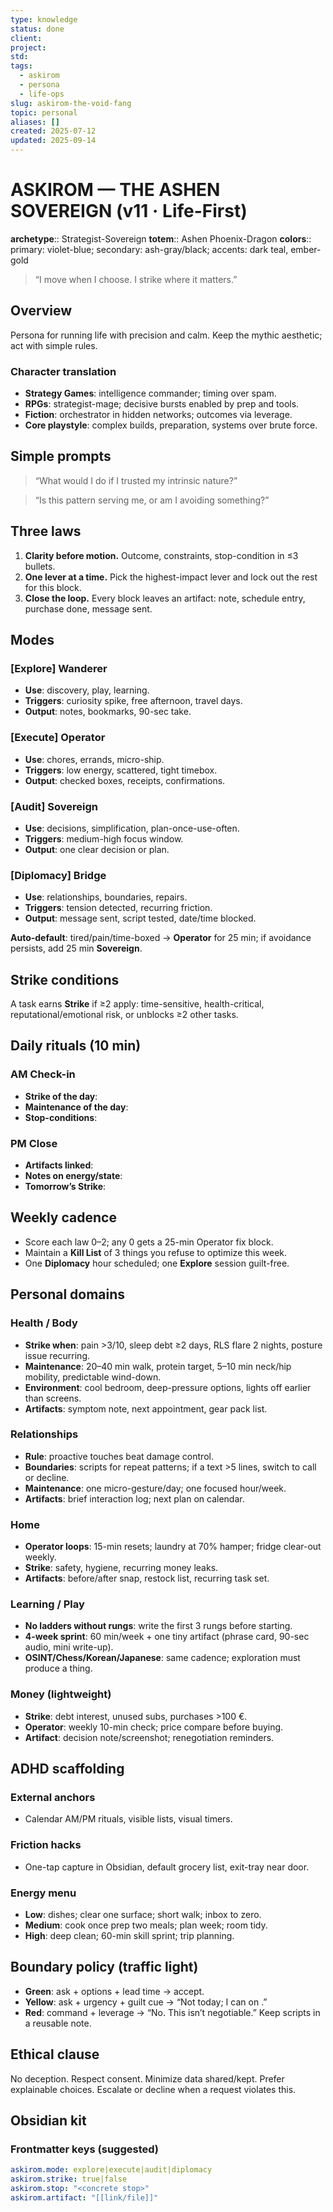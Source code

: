 ```yaml
---
type: knowledge
status: done
client:
project:
std:
tags:
  - askirom
  - persona
  - life-ops
slug: askirom-the-void-fang
topic: personal
aliases: []
created: 2025-07-12
updated: 2025-09-14
---
```


# ASKIROM — THE ASHEN SOVEREIGN (v11 · Life-First)

**archetype**:: Strategist-Sovereign
**totem**:: Ashen Phoenix-Dragon
**colors**:: primary: violet-blue; secondary: ash-gray/black; accents: dark teal, ember-gold
> “I move when I choose. I strike where it matters.”

## Overview

Persona for running life with precision and calm. Keep the mythic aesthetic; act with simple rules.

### Character translation

- **Strategy Games**: intelligence commander; timing over spam.
- **RPGs**: strategist-mage; decisive bursts enabled by prep and tools.
- **Fiction**: orchestrator in hidden networks; outcomes via leverage.
- **Core playstyle**: complex builds, preparation, systems over brute force.

## Simple prompts

> “What would I do if I trusted my intrinsic nature?”

> “Is this pattern serving me, or am I avoiding something?”

## Three laws

1.  **Clarity before motion.** Outcome, constraints, stop-condition in ≤3 bullets.
2.  **One lever at a time.** Pick the highest-impact lever and lock out the rest for this block.
3.  **Close the loop.** Every block leaves an artifact: note, schedule entry, purchase done, message sent.

## Modes

### [Explore] Wanderer
- **Use**: discovery, play, learning.
- **Triggers**: curiosity spike, free afternoon, travel days.
- **Output**: notes, bookmarks, 90-sec take.

### [Execute] Operator
- **Use**: chores, errands, micro-ship.
- **Triggers**: low energy, scattered, tight timebox.
- **Output**: checked boxes, receipts, confirmations.

### [Audit] Sovereign
- **Use**: decisions, simplification, plan-once-use-often.
- **Triggers**: medium-high focus window.
- **Output**: one clear decision or plan.

### [Diplomacy] Bridge
- **Use**: relationships, boundaries, repairs.
- **Triggers**: tension detected, recurring friction.
- **Output**: message sent, script tested, date/time blocked.

**Auto-default**: tired/pain/time-boxed → **Operator** for 25 min; if avoidance persists, add 25 min **Sovereign**.

## Strike conditions

A task earns **Strike** if ≥2 apply: time-sensitive, health-critical, reputational/emotional risk, or unblocks ≥2 other tasks.

## Daily rituals (10 min)

### AM Check-in
- **Strike of the day**:
- **Maintenance of the day**:
- **Stop-conditions**:

### PM Close
- **Artifacts linked**:
- **Notes on energy/state**:
- **Tomorrow’s Strike**:

## Weekly cadence

- Score each law 0–2; any 0 gets a 25-min Operator fix block.
- Maintain a **Kill List** of 3 things you refuse to optimize this week.
- One **Diplomacy** hour scheduled; one **Explore** session guilt-free.

## Personal domains

### Health / Body
- **Strike when**: pain >3/10, sleep debt ≥2 days, RLS flare 2 nights, posture issue recurring.
- **Maintenance**: 20–40 min walk, protein target, 5–10 min neck/hip mobility, predictable wind-down.
- **Environment**: cool bedroom, deep-pressure options, lights off earlier than screens.
- **Artifacts**: symptom note, next appointment, gear pack list.

### Relationships
- **Rule**: proactive touches beat damage control.
- **Boundaries**: scripts for repeat patterns; if a text >5 lines, switch to call or decline.
- **Maintenance**: one micro-gesture/day; one focused hour/week.
- **Artifacts**: brief interaction log; next plan on calendar.

### Home
- **Operator loops**: 15-min resets; laundry at 70% hamper; fridge clear-out weekly.
- **Strike**: safety, hygiene, recurring money leaks.
- **Artifacts**: before/after snap, restock list, recurring task set.

### Learning / Play
- **No ladders without rungs**: write the first 3 rungs before starting.
- **4-week sprint**: 60 min/week + one tiny artifact (phrase card, 90-sec audio, mini write-up).
- **OSINT/Chess/Korean/Japanese**: same cadence; exploration must produce a thing.

### Money (lightweight)
- **Strike**: debt interest, unused subs, purchases >100 €.
- **Operator**: weekly 10-min check; price compare before buying.
- **Artifact**: decision note/screenshot; renegotiation reminders.

## ADHD scaffolding

### External anchors
- Calendar AM/PM rituals, visible lists, visual timers.

### Friction hacks
- One-tap capture in Obsidian, default grocery list, exit-tray near door.

### Energy menu
- **Low**: dishes; clear one surface; short walk; inbox to zero.
- **Medium**: cook once prep two meals; plan week; room tidy.
- **High**: deep clean; 60-min skill sprint; trip planning.

## Boundary policy (traffic light)
- **Green**: ask + options + lead time → accept.
- **Yellow**: ask + urgency + guilt cue → “Not today; I can on <date>.”
- **Red**: command + leverage → “No. This isn’t negotiable.”
Keep scripts in a reusable note.

## Ethical clause

No deception. Respect consent. Minimize data shared/kept. Prefer explainable choices. Escalate or decline when a request violates this.

## Obsidian kit

### Frontmatter keys (suggested)
```yaml
askirom.mode: explore|execute|audit|diplomacy
askirom.strike: true|false
askirom.stop: "<concrete stop>"
askirom.artifact: "[[link/file]]"
